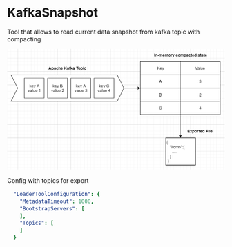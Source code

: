 # KafkaSnapshot
Tool that allows to read current data snapshot from kafka topic with compacting

![Details](Details.PNG)

Config with topics for export

```yaml
  "LoaderToolConfiguration": {
    "MetadataTimeout": 1000,
    "BootstrapServers": [
    ],
    "Topics": [
    ]
  }
```
